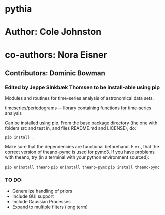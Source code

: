 # pythia
# Author: Cole Johnston
# co-authors: Nora Eisner

## Contributors: Dominic Bowman

### Edited by Jeppe Sinkbæk Thomsen to be install-able using pip

Modules and routines for time-series analysis of astronomical data sets.


timeseries/periodograms -- library containing functions for time-series analysis


Can be installed using pip. From the base package directory (the one with folders src and test in, and files README.md and LICENSE), do:

`pip install .`

Make sure that the dependencies are functional beforehand. F.ex., that the correct version of theano-pymc is used for pymc3.
If you have problems with theano, try (in a terminal with your python environment sourced):

`pip uninstall theano`
`pip uninstall theano-pymc`
`pip install theano-pymc`

### TO DO:
  - Generalize handling of priors
  - Include GUI support
  - Include Gaussian Processes
  - Expand to multiple filters (long term)
